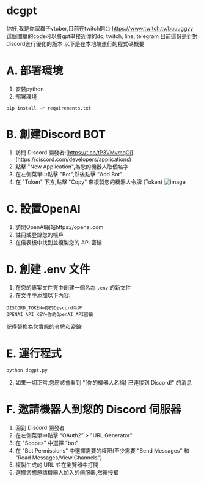 # dcgpt
你好,我是你家蟲子vtuber,目前在twitch開台
https://www.twitch.tv/buuuggyy
這個間單的code可以將gpt串接近你的dc, twitch, line, telegram
目前這份是針對discord進行優化的版本
以下是在本地端運行的程式碼概要

# A. 部署環境
1. 安裝python
2. 部署環境
```
pip install -r requirements.txt
```

# B. 創建Discord BOT
1. 訪問 Discord 開發者:[https://t.co/tP3VMvmqOi](https://discord.com/developers/applications)
2. 點擊 "New Application",為您的機器人取個名字
3. 在左側菜單中點擊 "Bot",然後點擊 "Add Bot"
4. 在 "Token" 下方,點擊 "Copy" 來複製您的機器人令牌 (Token)
![image](https://github.com/jasperbug/dcgpt/assets/70250247/02f55d56-80a7-4679-9105-a5771d2f8de2)


# C. 設置OpenAI
1. 訪問OpenAI網站https://openai.com
2. 註冊或登錄您的帳戶
3. 在儀表板中找到並複製您的 API 密鑰

# D. 創建 .env 文件 
1. 在您的專案文件夾中創建一個名為 `.env` 的新文件
2. 在文件中添加以下內容:    
```    
DISCORD_TOKEN=你的Discord令牌    
OPENAI_API_KEY=你的OpenAI API密鑰    
```    
記得替換為您實際的令牌和密鑰!

# E. 運行程式
```
python dcgpt.py
```

2. 如果一切正常,您應該會看到 "[你的機器人名稱] 已連接到 Discord!" 的消息

# F. 邀請機器人到您的 Discord 伺服器
1. 回到 Discord 開發者
2. 在左側菜單中點擊 "OAuth2" > "URL Generator"
3. 在 "Scopes" 中選擇 "bot"
4. 在 "Bot Permissions" 中選擇需要的權限(至少需要 "Send Messages" 和 "Read Messages/View Channels")
5. 複製生成的 URL 並在瀏覽器中打開
6. 選擇您想邀請機器人加入的伺服器,然後授權
